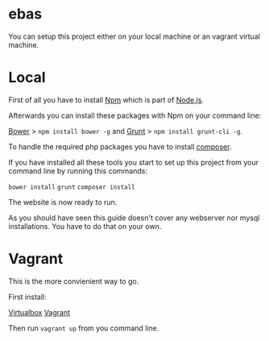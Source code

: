ebas
====

You can setup this project either on your local machine or an vagrant virtual machine.

# Local

First of all you have to install [Npm](https://www.npmjs.org/) which is part of [Node.js](http://www.nodejs.org/).

Afterwards you can install these packages with Npm on your command line:

[Bower](http://bower.io/) > `npm install bower -g` and
[Grunt](http://gruntjs.com/) > `npm install grunt-cli -g`.


To handle the required php packages you have to install [composer](https://getcomposer.org).

If you have installed all these tools you start to set up this project from your command line by running this commands:

`bower install`
`grunt`
`composer install`

The website is now ready to run.

As you should have seen this guide doesn't cover any webserver nor mysql installations. You have to do that on your own.

# Vagrant

This is the more convienient way to go.

First install:

[Virtualbox](https://www.virtualbox.org/wiki/Downloads)
[Vagrant](http://www.vagrantup.com/downloads.html)

Then run `vagrant up` from you command line.
